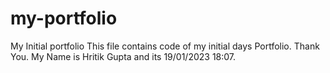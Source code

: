 # my-portfolio
My Initial portfolio
This file contains code of my initial days Portfolio. Thank You.
My Name is Hritik Gupta and its 19/01/2023 18:07.
